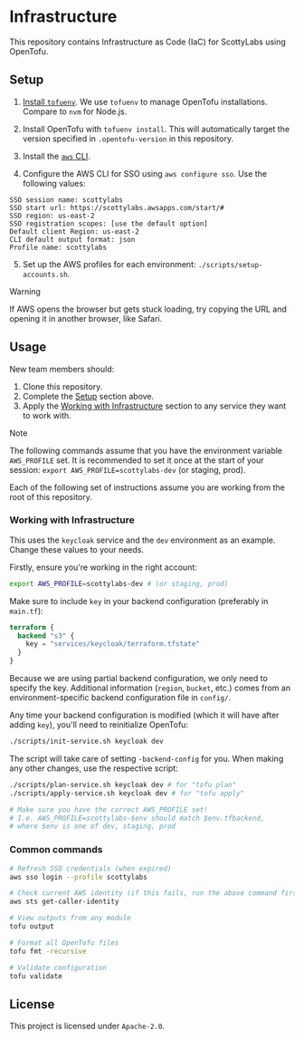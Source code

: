 # Infrastructure

This repository contains Infrastructure as Code (IaC) for ScottyLabs using OpenTofu.

## Setup

1. [Install `tofuenv`](https://github.com/tofuutils/tofuenv?tab=readme-ov-file#installation). We use `tofuenv` to manage OpenTofu installations. Compare to `nvm` for Node.js.

2. Install OpenTofu with `tofuenv install`. This will automatically target the version specified in `.opentofu-version` in this repository.

3. Install the [`aws` CLI](https://docs.aws.amazon.com/cli/latest/userguide/getting-started-install.html#getting-started-install-instructions).

4. Configure the AWS CLI for SSO using `aws configure sso`. Use the following values:

```
SSO session name: scottylabs
SSO start url: https://scottylabs.awsapps.com/start/#
SSO region: us-east-2
SSO registration scopes: [use the default option]
Default client Region: us-east-2
CLI default output format: json
Profile name: scottylabs
```

5. Set up the AWS profiles for each environment: `./scripts/setup-accounts.sh`.

> [!WARNING]
> If AWS opens the browser but gets stuck loading, try copying the URL and opening it in another browser, like Safari.

## Usage

New team members should:

1. Clone this repository.
2. Complete the [Setup](#setup) section above.
3. Apply the [Working with Infrastructure](#working-with-infrastructure) section to any service they want to work with.

> [!NOTE]
> The following commands assume that you have the environment variable `AWS_PROFILE` set. It is recommended to set it once at the start of your session: `export AWS_PROFILE=scottylabs-dev` (or staging, prod).

Each of the following set of instructions assume you are working from the root of this repository.

### Working with Infrastructure

This uses the `keycloak` service and the `dev` environment as an example. Change these values to your needs.

Firstly, ensure you're working in the right account:

```bash
export AWS_PROFILE=scottylabs-dev # (or staging, prod)
```

Make sure to include `key` in your backend configuration (preferably in `main.tf`):

```terraform
terraform {
  backend "s3" {
    key = "services/keycloak/terraform.tfstate"
  }
}
```

Because we are using partial backend configuration, we only need to specify the key. Additional information (`region`, `bucket`, etc.) comes from an environment-specific backend configuration file in `config/`.

Any time your backend configuration is modified (which it will have after adding `key`), you'll need to reinitialize OpenTofu:

```bash
./scripts/init-service.sh keycloak dev
```

The script will take care of setting `-backend-config` for you. When making any other changes, use the respective script:

```bash
./scripts/plan-service.sh keycloak dev # for "tofu plan"
./scripts/apply-service.sh keycloak dev # for "tofu apply"

# Make sure you have the correct AWS_PROFILE set!
# I.e. AWS_PROFILE=scottylabs-$env should match $env.tfbackend,
# where $env is one of dev, staging, prod
```

### Common commands

```bash
# Refresh SSO credentials (when expired)
aws sso login --profile scottylabs

# Check current AWS identity (if this fails, run the above command first)
aws sts get-caller-identity

# View outputs from any module
tofu output

# Format all OpenTofu files
tofu fmt -recursive

# Validate configuration
tofu validate
```

## License

This project is licensed under `Apache-2.0`.
